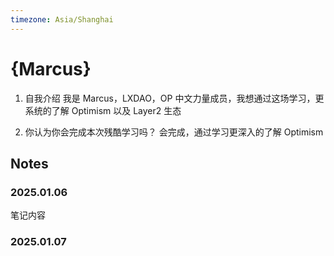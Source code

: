 ```yaml
---
timezone: Asia/Shanghai
---
```



# {Marcus}

1. 自我介绍
我是 Marcus，LXDAO，OP 中文力量成员，我想通过这场学习，更系统的了解 Optimism 以及 Layer2 生态


2. 你认为你会完成本次残酷学习吗？
会完成，通过学习更深入的了解 Optimism

## Notes

<!-- Content_START -->

### 2025.01.06

笔记内容

### 2025.01.07

<!-- Content_END -->
